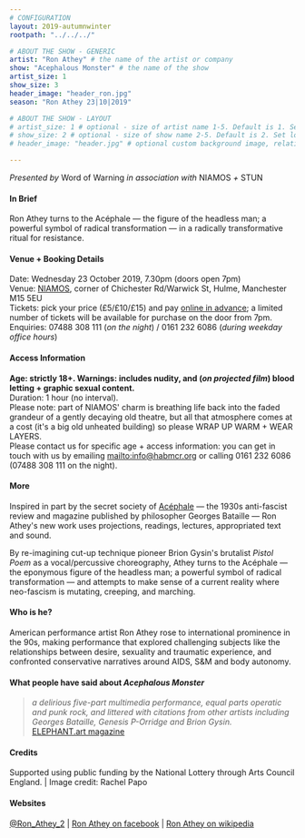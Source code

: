```yaml
---
# CONFIGURATION
layout: 2019-autumnwinter
rootpath: "../../../"

# ABOUT THE SHOW - GENERIC
artist: "Ron Athey" # the name of the artist or company
show: "Acephalous Monster" # the name of the show
artist_size: 1
show_size: 3
header_image: "header_ron.jpg"    
season: "Ron Athey 23|10|2019"

# ABOUT THE SHOW - LAYOUT
# artist_size: 1 # optional - size of artist name 1-5. Default is 1. Set longer names to lower values
# show_size: 2 # optional - size of show name 2-5. Default is 2. Set longer names to lower values
# header_image: "header.jpg" # optional custom background image, relative to current page

---
```

*Presented by* Word of Warning *in association with* NIAMOS *+* STUN       
         
#### In Brief      
Ron Athey turns to the Acéphale — the figure of the headless man; a powerful symbol of radical transformation — in a radically transformative ritual for resistance.         
         
#### Venue + Booking Details       
Date: Wednesday 23 October 2019, 7.30pm (doors open 7pm)        
Venue: <a href="http://www.niamos.space" target="_blank">NIAMOS</a>, corner of Chichester Rd/Warwick St, Hulme, Manchester M15 5EU          
Tickets: pick your price (£5/£10/£15) and pay <a href="http://wegottickets.com/event/" target="_blank">online in advance</a>; a limited number of tickets will be available for purchase on the door from 7pm.             
Enquiries: 07488 308 111 (*on the night*) / 0161 232 6086 (*during weekday office hours*)          
          
#### Access Information         
**Age: strictly 18+. Warnings: includes nudity, and (*on projected film*) blood letting + graphic sexual content.**<br>Duration: 1 hour (no interval).<br>Please note: part of NIAMOS' charm is breathing life back into the faded grandeur of a gently decaying old theatre, but all that atmosphere comes at a cost (it's a big old unheated building) so please WRAP UP WARM + WEAR LAYERS.<br>Please contact us for specific age + access information: you can get in touch with us by emailing <mailto:info@habmcr.org> or calling 0161 232 6086 (07488 308 111 on the night).           
         
          
#### More         
Inspired in part by the secret society of <a href="https://en.wikipedia.org/wiki/Ac%C3%A9phale" target="_blank">Acéphale</a> — the 1930s anti-fascist review and magazine published by philosopher Georges Bataille — Ron Athey's new work uses projections, readings, lectures, appropriated text and sound.         
           
By re-imagining cut-up technique pioneer Brion Gysin's brutalist *Pistol Poem* as a vocal/percussive choreography, Athey turns to the Acéphale — the eponymous figure of the headless man; a powerful symbol of radical transformation — and attempts to make sense of a current reality where neo-fascism is mutating, creeping, and marching.
         
#### Who is he?        
American performance artist Ron Athey rose to international prominence in the 90s, making performance that explored challenging subjects like the relationships between desire, sexuality and traumatic experience, and confronted conservative narratives around AIDS, S&M and body autonomy.
         
#### What people have said about *Acephalous Monster*         
>*a delirious five-part multimedia performance, equal parts operatic and punk rock, and littered with citations from other artists including Georges Bataille, Genesis P-Orridge and Brion Gysin.*<br><a href="http://elephant.art/notorious-performance-artist-ron-athey-secret-societies-apocalypse" target="_blank">ELEPHANT.art magazine</a>       
        
#### Credits          
Supported using public funding by the National Lottery through Arts Council England. | Image credit: Rachel Papo          
         
#### Websites          
<a href="http://twitter.com/Ron_Athey_2" target="_blank">@Ron_Athey_2</a> | <a href="http://www.facebook.com/Ron-Athey-203769179788311" target="_blank">Ron Athey on facebook</a> | <a href="http://en.wikipedia.org/wiki/Ron_Athey" target="_blank">Ron Athey on wikipedia</a>
